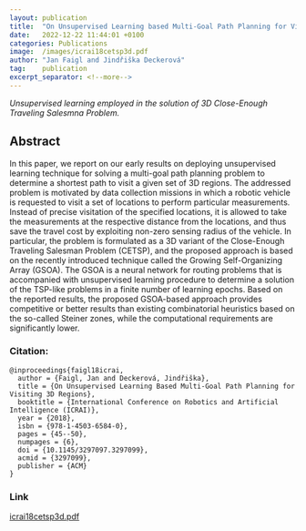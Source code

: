```yaml
---
layout: publication
title:  "On Unsupervised Learning based Multi-Goal Path Planning for Visiting 3D Regions"
date:   2022-12-22 11:44:01 +0100
categories: Publications
image:  /images/icrai18cetsp3d.pdf
author: "Jan Faigl and Jindřiška Deckerová"
tag:    publication
excerpt_separator: <!--more-->
---
```

*Unsupervised learning employed in the solution of 3D Close-Enough Traveling Salesmna Problem.*
<!--more-->

## Abstract 
In this paper, we report on our early results on deploying unsupervised learning technique for solving a multi-goal path planning problem to determine a shortest path to visit a given set of 3D regions. The addressed problem is motivated by data collection missions in which a robotic vehicle is requested to visit a set of locations to perform particular measurements. Instead of precise visitation of the specified locations, it is allowed to take the measurements at the respective distance from the locations, and thus save the travel cost by exploiting non-zero sensing radius of the vehicle. In particular, the problem is formulated as a 3D variant of the Close-Enough Traveling Salesman Problem (CETSP), and the proposed approach is based on the recently introduced technique called the Growing Self-Organizing Array (GSOA). The GSOA is a neural network for routing problems that is accompanied with unsupervised learning procedure to determine a solution of the TSP-like problems in a finite number of learning epochs. Based on the reported results, the proposed GSOA-based approach provides competitive or better results than existing combinatorial heuristics based on the so-called Steiner zones, while the computational requirements are significantly lower.

### Citation:
```
@inproceedings{faigl18icrai,
  author = {Faigl, Jan and Deckerová, Jindřiška},
  title = {On Unsupervised Learning Based Multi-Goal Path Planning for Visiting 3D Regions},
  booktitle = {International Conference on Robotics and Artificial Intelligence (ICRAI)},
  year = {2018},
  isbn = {978-1-4503-6584-0},
  pages = {45--50},
  numpages = {6},
  doi = {10.1145/3297097.3297099},
  acmid = {3297099},
  publisher = {ACM}
}
```

### Link
[icrai18cetsp3d.pdf](https://comrob.fel.cvut.cz/papers/icrai18cetsp3d.pdf)

<!-- ![test](/images/tspns.pdf){:class="post-img"} -->